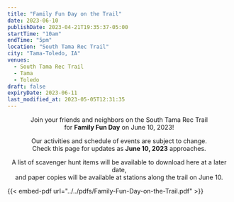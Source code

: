 ```yaml
---
title: "Family Fun Day on the Trail"
date: 2023-06-10
publishDate: 2023-04-21T19:35:37-05:00
startTime: "10am"
endTime: "5pm"
location: "South Tama Rec Trail"
city: "Tama-Toledo, IA"
venues:
  - South Tama Rec Trail
  - Tama
  - Toledo
draft: false
expiryDate: 2023-06-11
last_modified_at: 2023-05-05T12:31:35
--- 
```


<center>
<p>
Join your friends and neighbors on the South Tama Rec Trail<br/>
for <b>Family Fun Day</b> on June 10, 2023!<p/>

<p>
Our activities and schedule of events are subject to change.<br/>
Check this page for updates as <b>June 10, 2023</b> approaches.
</p>

<p>
A list of scavenger hunt items will be available to download here at a later date,<br/>
and paper copies will be available at stations along the trail on June 10.
</p>
</center>

{{< embed-pdf url="../../pdfs/Family-Fun-Day-on-the-Trail.pdf" >}}
